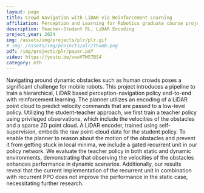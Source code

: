 ```yaml
---
layout: page
title: Crowd Navigation with LiDAR via Reinforcement Learning
affiliation: Perception and Learning for Robotics graduate course project, ETH Zürich
description: Teacher-Student RL, LiDAR Encoding
project_year: 2024
img: /assets/img/projects/plr/plr.gif
# img: /assets/img/projects/plr/thumb.png
pdf: /img/projects/plr/paper.pdf
video: https://youtu.be/vwoVTW57BS4
category: eth
---
```


Navigating around dynamic obstacles such as human crowds poses a significant challenge for mobile robots. This project introduces a pipeline to train a hierarchical, LiDAR based perception-navigation policy end-to-end with reinforcement learning. The planner utilizes an encoding of a LiDAR point cloud to predict velocity commands that are passed to a low-level policy. Utilizing the student-teacher approach, we first train a teacher policy using privileged observations, which include the velocities of the obstacles and a sparse 2D point cloud. A LiDAR encoder, trained using self-supervision, embeds the raw point-cloud data for the student policy. To enable the planner to reason about the motion of the obstacles and prevent it from getting stuck in local minima, we include a gated recurrent unit in our policy network. We evaluate the teacher policy in both static and dynamic environments, demonstrating that observing the velocities of the obstacles enhances performance in dynamic scenarios. Additionally, our results reveal that the current implementation of the recurrent unit in combination with recurrent PPO does not improve the performance in the static case, necessitating further research.
